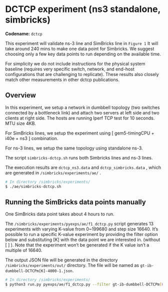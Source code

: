 # DCTCP experiment (ns3 standalone, simbricks)

**Codename:** `dctcp`

This experiment will validate ns-3 line and SimBricks line in `Figure 1`
It will take around 240 mins to make one data point for Simbricks. We suggest choosing only a few key data points to run depending on the available time.

For simplicity we do not include instructions for the physical system baseline (requires very specific switch, network, and end-host configurations that are challenging to replicate). These results also closely match other measurements in other dctcp publications.

## Overview

In this experiment, we setup a network in dumbbell topology (two switches connected by a bottleneck link) and attach two servers at left side and two clients at right side. The hosts are running Iperf TCP test for 10 seconds. MTU size 4KB.

For SimBricks lines, we setup the experiment using [ gem5-timingCPU + i40e + ns3 ] combination.

For ns-3 lines, we setup the same topology using standalone ns-3.

The script `simbricks-dctcp.sh`  runs both Simbricks lines and ns-3 lines.

The execution results are `dctcp_ns3.data` and `dctcp_simbricks.data` , which are generated in  `/simbricks/experiments/ae/` .

```bash
# In directory /simbricks/experiments/
$ ./ae/simbricks-dctcp.sh

```

## Running the SimBricks data points manually

One SimBricks data point takes about 4 hours to run.

The `/simbricks/experiments/pyexps/ae/f1_dctcp.py` script generates 13 experiments with varying K-value from 0~199680 and step size 16640. It’s possible to run a specific K-value experiment by providing the filter option below and substituting [K] with the data point we are interested in. (without [ ] ). Note that the experiment won’t be generated if the K value isn’t a multiple of 16640.

The output JSON file will be generated in the directory `/simbricks/experiments/out/` directory. The file will be named as `gt-ib-dumbbell-DCTCPm[K]-4000-1.json`. 

```bash
# In directory /simbricks/experiments/
$ python3 run.py pyexps/ae/f1_dctcp.py --filter gt-ib-dumbbell-DCTCPm[K]-4000 --force --verbose
```
